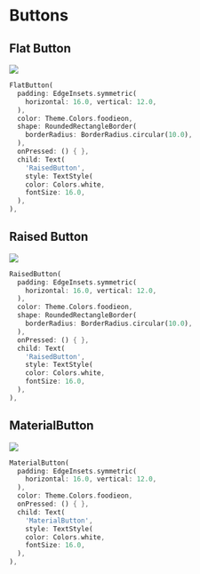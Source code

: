 # Buttons


## Flat Button
<img src="https://firebasestorage.googleapis.com/v0/b/flutterdart-5d354.appspot.com/o/docs%2FFluatButton.png?alt=media&token=b28d5895-0bae-4801-afa9-973fa99d9bf9"/><br/>
```dart
FlatButton(  
  padding: EdgeInsets.symmetric(
    horizontal: 16.0, vertical: 12.0,
  ),
  color: Theme.Colors.foodieon,  
  shape: RoundedRectangleBorder(  
    borderRadius: BorderRadius.circular(10.0),  
  ),
  onPressed: () { },  
  child: Text(  
    'RaisedButton',
    style: TextStyle(  
    color: Colors.white,  
    fontSize: 16.0,  
  ),
),
```

## Raised Button
<img src="https://firebasestorage.googleapis.com/v0/b/flutterdart-5d354.appspot.com/o/docs%2FRaisedButton.png?alt=media&token=7f5eff08-b399-4da7-84aa-63b35fb567a6"/><br/>
```dart
RaisedButton(  
  padding: EdgeInsets.symmetric(
    horizontal: 16.0, vertical: 12.0,
  ),
  color: Theme.Colors.foodieon,  
  shape: RoundedRectangleBorder(  
    borderRadius: BorderRadius.circular(10.0),  
  ),
  onPressed: () { },  
  child: Text(  
    'RaisedButton',
    style: TextStyle(  
    color: Colors.white,  
    fontSize: 16.0,  
  ),
),
```

## MaterialButton
<img src="https://firebasestorage.googleapis.com/v0/b/flutterdart-5d354.appspot.com/o/docs%2FMaterialButton.png?alt=media&token=92832c17-8a0b-434a-9165-a64d30da3029"/><br/>
```dart
MaterialButton(  
  padding: EdgeInsets.symmetric(
    horizontal: 16.0, vertical: 12.0,
  ),
  color: Theme.Colors.foodieon,  
  onPressed: () { },  
  child: Text(  
    'MaterialButton',
    style: TextStyle(  
    color: Colors.white,  
    fontSize: 16.0,  
  ),
),
```
<!--stackedit_data:
eyJoaXN0b3J5IjpbMjA1NTk0NDI2OSwxMTI5MTgxNjcxLDM4MT
M4NzM0XX0=
-->